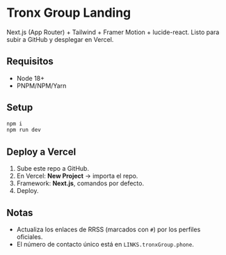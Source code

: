 # Tronx Group Landing

Next.js (App Router) + Tailwind + Framer Motion + lucide-react.
Listo para subir a GitHub y desplegar en Vercel.

## Requisitos
- Node 18+
- PNPM/NPM/Yarn

## Setup
```bash
npm i
npm run dev
```

## Deploy a Vercel
1. Sube este repo a GitHub.
2. En Vercel: **New Project** → importa el repo.
3. Framework: **Next.js**, comandos por defecto.
4. Deploy.

## Notas
- Actualiza los enlaces de RRSS (marcados con `#`) por los perfiles oficiales.
- El número de contacto único está en `LINKS.tronxGroup.phone`.
